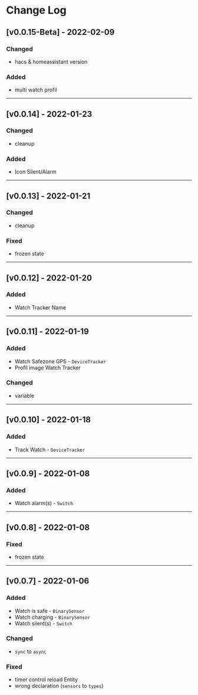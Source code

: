 # Change Log

## [v0.0.15-Beta] - 2022-02-09

### Changed
- hacs & homeassistant version

### Added
- multi watch profil

---
## [v0.0.14] - 2022-01-23

### Changed
- cleanup

### Added
- Icon Silent/Alarm

---
## [v0.0.13] - 2022-01-21

### Changed
- cleanup

### Fixed
- frozen state

---
## [v0.0.12] - 2022-01-20

### Added
- Watch Tracker Name

---
## [v0.0.11] - 2022-01-19

### Added
- Watch Safezone GPS - `DeviceTracker`
- Profil image Watch Tracker

### Changed
- variable

---
## [v0.0.10] - 2022-01-18

### Added
- Track Watch - `DeviceTracker`

---
## [v0.0.9] - 2022-01-08

### Added
- Watch alarm(s) - `Switch`

---

## [v0.0.8] - 2022-01-08

### Fixed
- frozen state

---
## [v0.0.7] - 2022-01-06

### Added
- Watch is safe - `BinarySensor`
- Watch charging - `BinarySensor`
- Watch silent(s) - `Switch`

### Changed
- `sync` to `async`

### Fixed
- timer control reload Entity
- wrong declaration (`sensors` to `types`)
